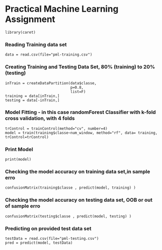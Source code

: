 Practical Machine Learning Assignment
========================================================

```{r}
library(caret)
```

### Reading Training data set
```{r}
data = read.csv(file="pml-training.csv")
```

### Creating Training and Testing Data Set, 80% (training) to 20% (testing)
```{r}
inTrain = createDataPartition(data$classe, 
                              p=0.8,
                              list=F)
training = data[inTrain,]
testing = data[-inTrain,]
```
### Model Fitting - in this case randomForest Classifier with k-fold cross validation, with 4 folds
```{r}
trControl = trainControl(method="cv", number=4)
model = train(training$classe~num_window, method="rf", data= training, trControl=trControl)
```

### Print Model

```{r}
print(model)

```
### Checking the model accuracy on training data set,in sample erro

```{r}
confusionMatrix(training$classe , predict(model, training) )
```

### Checking the model accuracy on testing data set, OOB or out of sample erro

```{r}
confusionMatrix(testing$classe , predict(model, testing) )
```


### Predicting on provided test data set 
```{r}
testData = read.csv(file="pml-testing.csv")
pred = predict(model, testData)
```

